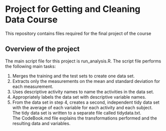 # Project for Getting and Cleaning Data Course   
This repository contains files required for the final project of the course 
## Overview of the project  
The main script file for this project is run_analysis.R. The script file performs the following main tasks:  
1. Merges the training and the test sets to create one data set.  
2. Extracts only the measurements on the mean and standard deviation for each measurement.  
3. Uses descriptive activity names to name the activities in the data set.  
4. Appropriately labels the data set with descriptive variable names.  
5. From the data set in step 4, creates a second, independent tidy data set with the average of each variable for each activity and each subject.  
The tidy data set is written to a separate file called tidydata.txt.  
The CodeBook.md file explains the transformations performed and the resulting data and variables.  
